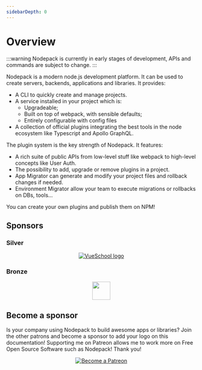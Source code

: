```yaml
---
sidebarDepth: 0
---
```


# Overview

:::warning
Nodepack is currently in early stages of development, APIs and commands are subject to change.
:::

Nodepack is a modern node.js development platform. It can be used to create servers, backends, applications and libraries. It provides:

- A CLI to quickly create and manage projects.
- A service installed in your project which is:
  - Upgradeable;
  - Built on top of webpack, with sensible defaults;
  - Entirely configurable with config files
- A collection of official plugins integrating the best tools in the node ecosystem like Typescript and Apollo GraphQL.

The plugin system is the key strength of Nodepack. It features:

- A rich suite of public APIs from low-level stuff like webpack to high-level concepts like User Auth.
- The possibility to add, upgrade or remove plugins in a project.
- App Migrator can generate and modify your project files and rollback changes if needed.
- Environment Migrator allow your team to execute migrations or rollbacks on DBs, tools...

You can create your own plugins and publish them on NPM!

## Sponsors

### Silver

<p style="text-align: center;">
  <a href="https://vueschool.io/" target="_blank">
    <img src="https://vueschool.io/img/logo/vueschool_logo_multicolor.svg" alt="VueSchool logo" class="silver-sponsor">
  </a>
</p>

### Bronze

<p align="center">
  <a href="https://vuetifyjs.com" target="_blank" title="Vuetify">
    <img src="https://cdn.vuetifyjs.com/images/logos/v-alt.svg" width="48" height="48">
  </a>
</p>

## Become a sponsor

Is your company using Nodepack to build awesome apps or libraries? Join the other patrons and become a sponsor to add your logo on this documentation! Supporting me on Patreon allows me to work more on Free Open Source Software such as Nodepack! Thank you!

<p style="text-align: center;">
  <a href="https://www.patreon.com/akryum" target="_blank">
    <img src="https://c5.patreon.com/external/logo/become_a_patron_button.png" alt="Become a Patreon">
  </a>
</p>
